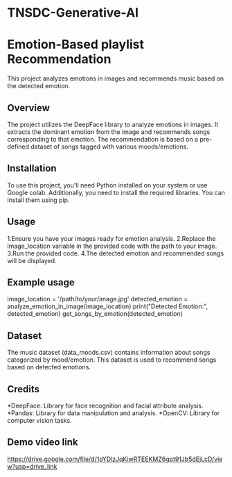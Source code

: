 # TNSDC-Generative-AI
# Emotion-Based playlist Recommendation

This project analyzes emotions in images and recommends music based on the detected emotion.

## Overview

The project utilizes the DeepFace library to analyze emotions in images. It extracts the dominant emotion from the image and recommends songs corresponding to that emotion. The recommendation is based on a pre-defined dataset of songs tagged with various moods/emotions.

## Installation

To use this project, you'll need Python installed on your system or use Google colab. Additionally, you need to install the required libraries. You can install them using pip.

## Usage
1.Ensure you have your images ready for emotion analysis.
2.Replace the image_location variable in the provided code with the path to your image.
3.Run the provided code.
4.The detected emotion and recommended songs will be displayed.

## Example usage
image_location = '/path/to/your/image.jpg'
detected_emotion = analyze_emotion_in_image(image_location)
print("Detected Emotion:", detected_emotion)
get_songs_by_emotion(detected_emotion)

## Dataset
The music dataset (data_moods.csv) contains information about songs categorized by mood/emotion. This dataset is used to recommend songs based on detected emotions.

## Credits
*DeepFace: Library for face recognition and facial attribute analysis.
*Pandas: Library for data manipulation and analysis.
*OpenCV: Library for computer vision tasks.

## Demo video link
https://drive.google.com/file/d/1pYDlzJqKiwRTEEKMZ6gpt91Jb5dEjLcD/view?usp=drive_link
